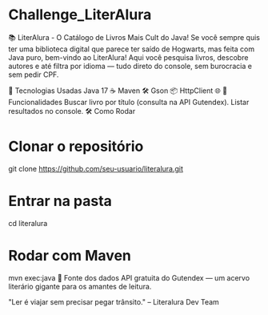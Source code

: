 # Challenge_LiterAlura

📚 LiterAlura - O Catálogo de Livros Mais Cult do Java!
Se você sempre quis ter uma biblioteca digital que parece ter saído de Hogwarts, mas feita com Java puro, bem-vindo ao LiterAlura!
Aqui você pesquisa livros, descobre autores e até filtra por idioma — tudo direto do console, sem burocracia e sem pedir CPF.

🚀 Tecnologias Usadas
Java 17 ☕
Maven 🛠
Gson 📦
HttpClient 🌐
🎯 Funcionalidades
Buscar livro por título (consulta na API Gutendex).
Listar resultados no console.
🛠 Como Rodar
# Clonar o repositório
git clone https://github.com/seu-usuario/literalura.git

# Entrar na pasta
cd literalura

# Rodar com Maven
mvn exec:java
📡 Fonte dos dados
API gratuita do Gutendex — um acervo literário gigante para os amantes de leitura.

"Ler é viajar sem precisar pegar trânsito." – Literalura Dev Team
